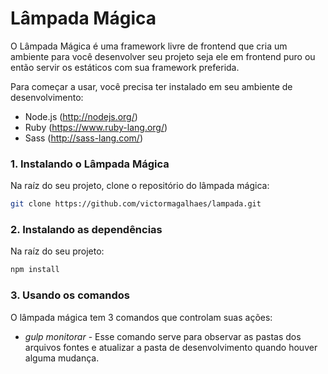 # Lâmpada Mágica

O Lâmpada Mágica é uma framework livre de frontend que cria um ambiente para você desenvolver seu projeto seja ele em frontend puro ou então servir os estáticos com sua framework preferida.

Para começar a usar, você precisa ter instalado em seu ambiente de desenvolvimento:

 * Node.js (http://nodejs.org/)
 * Ruby (https://www.ruby-lang.org/)
 * Sass (http://sass-lang.com/)

### 1. Instalando o Lâmpada Mágica

Na raíz do seu projeto, clone o repositório do lâmpada mágica:

```bash
git clone https://github.com/victormagalhaes/lampada.git
```

### 2. Instalando as dependências

Na raíz do seu projeto:

```bash
npm install
```

### 3. Usando os comandos

O lâmpada mágica tem 3 comandos que controlam suas ações:

* _gulp monitorar_ - Esse comando serve para observar as pastas dos arquivos fontes e atualizar a pasta de desenvolvimento quando houver alguma mudança.
